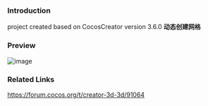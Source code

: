 ### Introduction

project created based on CocosCreator version 3.6.0 **动态创建网格** 

### Preview
![image](../../../image/202205/2022052201.png)

### Related Links
https://forum.cocos.org/t/creator-3d-3d/91064